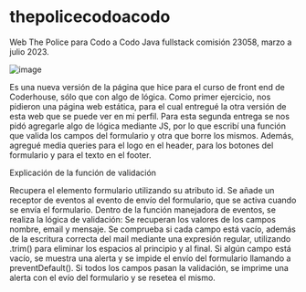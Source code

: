 # thepolicecodoacodo
Web The Police para Codo a Codo Java fullstack comisión 23058, marzo a julio 2023.

![image](https://github.com/fpaterson/thepolicecodoacodo/assets/53309219/df4223b2-ca3e-489b-8d04-a35516d31e3d)

Es una nueva versión de la página que hice para el curso de front end de Coderhouse, sólo que con algo de lógica. Como primer ejercicio, nos pidieron una página web estática, para el cual entregué la otra versión de esta web que se puede ver en mi perfil. Para esta segunda entrega se nos pidó agregarle algo de lógica mediante JS, por lo que escribí una función que valida los campos del formulario y otra que borre los mismos. Además, agregué media queries para el logo en el header, para los botones del formulario y para el texto en el footer.

Explicación de la función de validación

Recupera el elemento formulario utilizando su atributo id.
Se añade un receptor de eventos al evento de envío del formulario, que se activa cuando se envía el formulario.
Dentro de la función manejadora de eventos, se realiza la lógica de validación:
Se recuperan los valores de los campos nombre, email y mensaje.
Se comprueba si cada campo está vacío, además de la escritura correcta del mail mediante una expresión regular, utilizando .trim() para eliminar los espacios al principio y al final.
Si algún campo está vacío, se muestra una alerta y se impide el envío del formulario llamando a preventDefault().
Si todos los campos pasan la validación, se imprime una alerta con el evío del formulario y se resetea el mismo.

